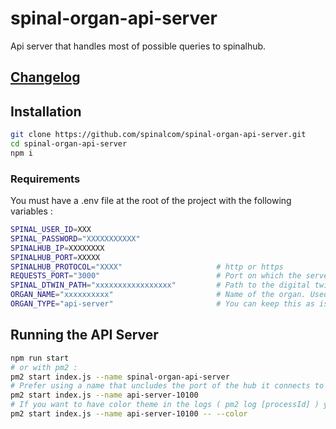 # spinal-organ-api-server

Api server that handles most of possible queries to spinalhub.


## [Changelog](CHANGELOG.md)

## Installation

```bash
git clone https://github.com/spinalcom/spinal-organ-api-server.git
cd spinal-organ-api-server
npm i
```

### Requirements 

You must have a .env file at the root of the project with the following variables :

```bash
SPINAL_USER_ID=XXX
SPINAL_PASSWORD="XXXXXXXXXXX"
SPINALHUB_IP=XXXXXXXX
SPINALHUB_PORT=XXXXX
SPINALHUB_PROTOCOL="XXXX"                     # http or https
REQUESTS_PORT="3000"                          # Port on which the server will listen
SPINAL_DTWIN_PATH="xxxxxxxxxxxxxxxxx"         # Path to the digital twin exemple : /__users__/admin/SmartBuilding
ORGAN_NAME="xxxxxxxxxx"                       # Name of the organ. Used by monitoring platform. If possible make the name obvious which platform/client it belongs to. For exemple : ClientName-Api-Server
ORGAN_TYPE="api-server"                       # You can keep this as is. Used by monitoring platform to categorize the organs.
```

## Running the API Server
``` bash
npm run start
# or with pm2 :
pm2 start index.js --name spinal-organ-api-server
# Prefer using a name that uncludes the port of the hub it connects to for exemple : 
pm2 start index.js --name api-server-10100
# If you want to have color theme in the logs ( pm2 log [processId] ) you can add the option --color
pm2 start index.js --name api-server-10100 -- --color
```



